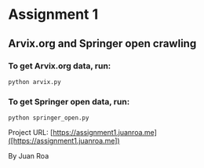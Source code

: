 # Assignment 1

## Arvix.org and Springer open crawling

### To get Arvix.org data, run:
`python arvix.py`

### To get Springer open data, run:
`python springer_open.py`

Project URL: [https://assignment1.juanroa.me]([https://assignment1.juanroa.me])

By Juan Roa
